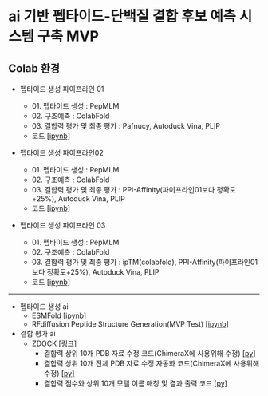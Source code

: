 # ai 기반 펩타이드-단백질 결합 후보 예측 시스템 구축 MVP
## Colab 환경
+ 펩타이드 생성 파이프라인 01
  - 01\. 펩타이드 생성 : PepMLM
  - 02\. 구조예측 : ColabFold
  - 03\. 결합력 평가 및 최종 평가 : Pafnucy, Autoduck Vina, PLIP
  - 코드 [[ipynb]](https://github.com/kbjung/Study/blob/main/graduate_school/peptide_binding_mvp/notebooks/%ED%8E%A9_%ED%8C%8C%EC%9D%B4%ED%94%84%EB%9D%BC%EC%9D%B801(Vina_PLIP_PPI).ipynb)

+ 펩타이드 생성 파이프라인02
  - 01\. 펩타이드 생성 : PepMLM
  - 02\. 구조예측 : ColabFold
  - 03\. 결합력 평가 및 최종 평가 : PPI-Affinity(파이프라인01보다 정확도+25%), Autoduck Vina, PLIP
  - 코드 [[ipynb]](https://github.com/kbjung/Study/blob/main/graduate_school/peptide_binding_mvp/notebooks/%ED%8E%A9_%ED%8C%8C%EC%9D%B4%ED%94%84%EB%9D%BC%EC%9D%B802(ipTM_Vina_PLIP_PPI).ipynb)

+ 펩타이드 생성 파이프라인 03
  - 01\. 펩타이드 생성 : PepMLM
  - 02\. 구조예측 : ColabFold
  - 03\. 결합력 평가 및 최종 평가 : ipTM(colabfold), PPI-Affinity(파이프라인01보다 정확도+25%), Autoduck Vina, PLIP
  - 코드 [[ipynb]](https://github.com/kbjung/Study/blob/main/graduate_school/peptide_binding_mvp/notebooks/%ED%8E%A9_%ED%8C%8C%EC%9D%B4%ED%94%84%EB%9D%BC%EC%9D%B803(ipTM_Vina_PLIP_PPI).ipynb)
---

+ 펩타이드 생성 ai
  - ESMFold [[ipynb]](https://github.com/kbjung/Study/blob/main/graduate_school/peptide_binding_mvp/notebooks/test_code/protein_folding.ipynb)
  - RFdiffusion Peptide Structure Generation(MVP Test) [[ipynb]](https://github.com/kbjung/Study/blob/main/graduate_school/peptide_binding_mvp/notebooks/test_code/rfdiffusion_peptide_generation.ipynb)
+ 결합 평가 ai
  - ZDOCK [[링크]](https://zdock.wenglab.org/)
    - 결합력 상위 10개 PDB 자료 수정 코드(ChimeraX에 사용위해 수정) [[py]](https://github.com/kbjung/Study/blob/main/graduate_school/peptide_binding_mvp/scripts/clean_pdb.py)
    - 결합력 상위 10개 전체 PDB 자료 수정 자동화 코드(ChimeraX에 사용위해 수정) [[py]](https://github.com/kbjung/Study/blob/main/graduate_school/peptide_binding_mvp/scripts/batch_clean_pdb.py)
    - 결합력 점수와 상위 10개 모델 이름 매칭 및 결과 출력 코드 [[py]](https://github.com/kbjung/Study/blob/main/graduate_school/peptide_binding_mvp/scripts/parse_zdock_scores.py)
